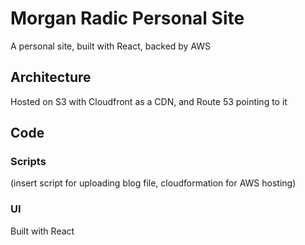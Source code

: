 # Morgan Radic Personal Site

A personal site, built with React, backed by AWS

## Architecture

Hosted on S3 with Cloudfront as a CDN, and Route 53 pointing to it

## Code

### Scripts

(insert script for uploading blog file, cloudformation for AWS hosting)

### UI

Built with React